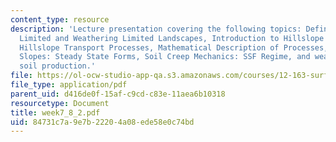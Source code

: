 ```yaml
---
content_type: resource
description: 'Lecture presentation covering the following topics: Definitions: Transport
  Limited and Weathering Limited Landscapes, Introduction to Hillslope Hydrology,
  Hillslope Transport Processes, Mathematical Description of Processes, Soil Mantled
  Slopes: Steady State Forms, Soil Creep Mechanics: SSF Regime, and weathering and
  soil production.'
file: https://ol-ocw-studio-app-qa.s3.amazonaws.com/courses/12-163-surface-processes-and-landscape-evolution-fall-2004/84731c7a9e7b22204a08ede58e0c74bd_week7_8_2.pdf
file_type: application/pdf
parent_uid: d416de0f-15af-c9cd-c83e-11aea6b10318
resourcetype: Document
title: week7_8_2.pdf
uid: 84731c7a-9e7b-2220-4a08-ede58e0c74bd
---
```

